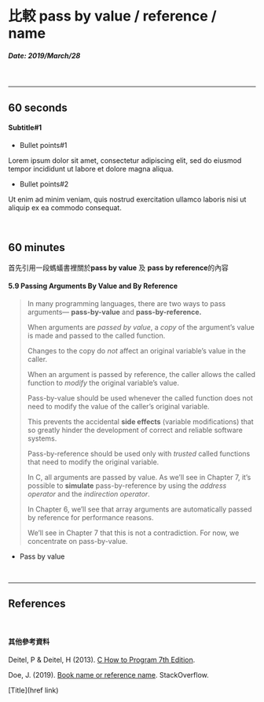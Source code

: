 # 比較 pass by value / reference / name

##### Date: 2019/March/28

<br>

---


## 60 seconds

#### Subtitle#1

- Bullet points#1

Lorem ipsum dolor sit amet, consectetur adipiscing elit, sed do eiusmod tempor incididunt ut labore et dolore magna aliqua.

- Bullet points#2

Ut enim ad minim veniam, quis nostrud exercitation ullamco laboris nisi ut aliquip ex ea commodo consequat.

<br>

## 60 minutes


首先引用一段螞蟻書裡關於**pass by value** 及 **pass by reference**的內容

#### 5.9 Passing Arguments By Value and By Reference

> In many programming languages, there are two ways to pass arguments— **pass-by-value**
and **pass-by-reference.**
>
>When arguments are *passed by value*, a *copy* of the argument’s value
is made and passed to the called function.
>
>Changes to the copy do *not* affect an original
variable’s value in the caller.
>
>When an argument is passed by reference, the caller allows the
called function to *modify* the original variable’s value.
>
>Pass-by-value should be used whenever the called function does not need to modify
the value of the caller’s original variable.
>
>This prevents the accidental **side effects** (variable
modifications) that so greatly hinder the development of correct and reliable software systems.
>
>Pass-by-reference should be used only with *trusted* called functions that need to
modify the original variable.
>
>In C, all arguments are passed by value. As we’ll see in Chapter 7, it’s possible to **simulate** pass-by-reference by using the *address operator* and the *indirection operator*.
>
>In
Chapter 6, we’ll see that array arguments are automatically passed by reference for performance reasons.
>
>We’ll see in Chapter 7 that this is not a contradiction. For now, we concentrate on pass-by-value.

- Pass by value




<br>

---


## References

[img#01]: /public/images/folder/file "Image description"

[ref#01]: link "Link description"


<br>

#### 其他參考資料

Deitel, P & Deitel, H (2013). [C How to Program 7th Edition](http://www.deitel.com/Books/C/CHowtoProgram7e/tabid/3635/Default.aspx).

Doe, J. (2019). [Book name or reference name](link). StackOverflow.

[Title](href link)